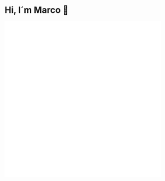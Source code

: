 # Hi, I´m Marco 👋



<img src="https://raw.githubusercontent.com/4SMarcoPorto/4SMarcoPorto/master/README.assets/spacex-dragon.gif">
